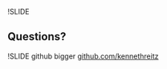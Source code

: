 !SLIDE
## Questions?


!SLIDE github bigger
[github.com/kennethreitz](http://github.com/kennethreitz)
